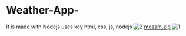 # Weather-App-
It is made with Nodejs
uses key html, css, js, nodejs
![2](https://user-images.githubusercontent.com/122365233/213142643-551af90a-330d-4cfe-ba88-83c8aaf9bcf8.jpg)
[mosam.zip](https://github.com/vishalmw/Weather-App-/files/10444550/mosam.zip)
![1](https://user-images.githubusercontent.com/122365233/213142675-fa7fa3d1-861b-4553-b76e-e6c46f13ad2e.jpg)
